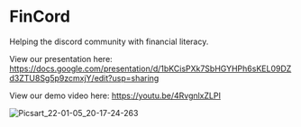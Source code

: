 # FinCord
Helping the discord community with financial literacy.

View our presentation here: https://docs.google.com/presentation/d/1bKCisPXk7SbHGYHPh6sKEL09DZd3ZTU8Sg5p9zcmxjY/edit?usp=sharing

View our demo video here: https://youtu.be/4RvgnlxZLPI

![Picsart_22-01-05_20-17-24-263](https://user-images.githubusercontent.com/42917263/148492288-2cce1527-3811-4d41-b1bc-6a7dcc9ac29e.jpg)

